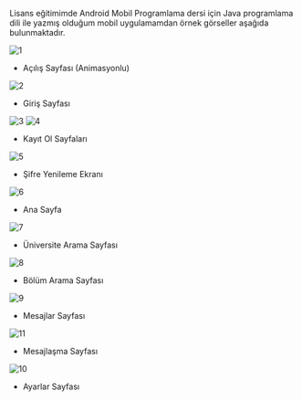 Lisans eğitimimde Android Mobil Programlama dersi için Java programlama dili ile yazmış olduğum mobil uygulamamdan örnek görseller aşağıda bulunmaktadır.

![1](https://user-images.githubusercontent.com/79850576/188152855-243b9382-1804-4178-8a82-a41a5f0b15e7.png)
- Açılış Sayfası (Animasyonlu)

![2](https://user-images.githubusercontent.com/79850576/188152943-b2f5dede-7519-4086-b1a2-1e59fe79384c.png)
- Giriş Sayfası

![3](https://user-images.githubusercontent.com/79850576/188153000-aefca558-38e3-4652-a869-36b4d60943da.png)
![4](https://user-images.githubusercontent.com/79850576/188153039-40d849cf-f06d-4441-808e-1e29e6d7c151.png)
- Kayıt Ol Sayfaları

![5](https://user-images.githubusercontent.com/79850576/188153084-51757b77-52b5-4558-b63b-7711166ca185.png)
- Şifre Yenileme Ekranı

![6](https://user-images.githubusercontent.com/79850576/188153128-c9592ae8-bfbe-435d-95bd-116bae378d0f.png)
- Ana Sayfa

![7](https://user-images.githubusercontent.com/79850576/188153158-9c8f2a51-d8ae-4405-a35f-79d694b7c251.png)
- Üniversite Arama Sayfası

![8](https://user-images.githubusercontent.com/79850576/188153182-7c5d465e-026f-4e2d-9608-5831b1149747.png)
- Bölüm Arama Sayfası

![9](https://user-images.githubusercontent.com/79850576/188153224-6625be5b-17b4-40e7-a35e-c61561f0f2cd.png)
- Mesajlar Sayfası

![11](https://user-images.githubusercontent.com/79850576/188153316-89e2d0f7-a435-4428-8c80-e6d42d4bbe3c.png)
- Mesajlaşma Sayfası

![10](https://user-images.githubusercontent.com/79850576/188153264-d98dc595-ec58-49ab-aa0b-4245d9070717.png)
- Ayarlar Sayfası
